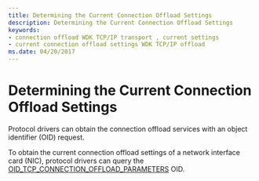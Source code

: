 ```yaml
---
title: Determining the Current Connection Offload Settings
description: Determining the Current Connection Offload Settings
keywords:
- connection offload WDK TCP/IP transport , current settings
- current connection offload settings WDK TCP/IP offload
ms.date: 04/20/2017
---
```


# Determining the Current Connection Offload Settings





Protocol drivers can obtain the connection offload services with an object identifier (OID) request.

To obtain the current connection offload settings of a network interface card (NIC), protocol drivers can query the [OID\_TCP\_CONNECTION\_OFFLOAD\_PARAMETERS](./oid-tcp-connection-offload-parameters.md) OID.

 

